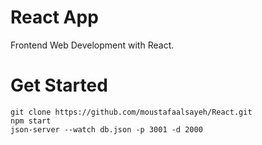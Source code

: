 # React App
Frontend Web Development with React.

# Get Started
```
git clone https://github.com/moustafaalsayeh/React.git
npm start
json-server --watch db.json -p 3001 -d 2000
```
